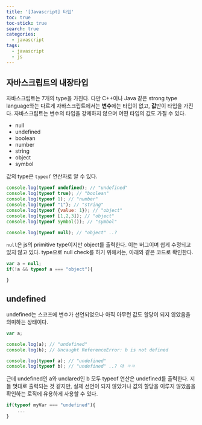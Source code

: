 ```yaml
---
title: '[Javascript] 타입'
toc: true
toc-stick: true
search: true
categories:
  - javascript
tags:
  - javascript
  - js
---
```


## 자바스크립트의 내장타입  

자바스크립트는 7개의 type을 가진다. 
다만 C++이나 Java 같은 strong type language와는 다르게 자바스크립트에서는 **변수**에는 타입이 없고, **값**만이 타입을 가진다.
자바스크립트는 변수의 타입을 강제하지 않으며 어떤 타입의 값도 가질 수 있다.
- null
- undefined
- boolean
- number
- string
- object
- symbol

값의 type은 ```typeof``` 연산자로 알 수 있다.

``` js
console.log(typeof undefined); // "undefined"
console.log(typeof true); // "boolean"
console.log(typeof 1); // "number"
console.log(typeof "1"); // "string"
console.log(typeof {value: 1}); // "object"
console.log(typeof [1,2,3]); // "object"
console.log(typeof Symbol()); // "symbol"

console.log(typeof null); // "object" ..?
```

```null```은 js의 primitive type이지만 object를 출력한다. 이는 버그이며 쉽게 수정되고 있지 않고 있다.
type으로 null check를 하기 위해서는, 아래와 같은 코드로 확인한다.

``` js
var a = null;
if(!a && typeof a === "object"){

}
```


## undefined

undefined는 스코프에 변수가 선언되었으나 아직 아무런 값도 할당이 되지 않았음을 의미하는 상태이다.

``` js
var a;

console.log(a); // "undefined"
console.log(b); // Uncaught ReferenceError: b is not defined

console.log(typeof a); // "undefined"
console.log(typeof b); // "undefined" ..? 아 ㅋㅋ

```

근데 undefined인 a와 unclared인 b 모두 typeof 연산은 undefined를 출력한다.
지들 멋대로 출력되는 것 같지만, 실제 선언이 되지 않았거나 값의 할당을 이루지 않았음을 확인하는 로직에 유용하게 사용할 수 있다.

``` js
if(typeof myVar === "undefined"){
	...
}
```